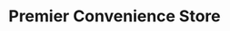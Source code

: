---
title: "Premier Convenience Store"
url: /blackpool/premier-convenience-store/
shop: convenience
---